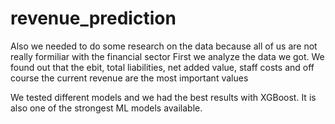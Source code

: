 # revenue_prediction
Also we needed to do some research on the data because all of us are not really formiliar with the financial sector 
First we analyze the data we got. We found out that the ebit, total liabilities, net added value, staff costs and off course the current revenue are the most important values

We tested different models and we had the best results with XGBoost. It is also one of the strongest ML models available.

